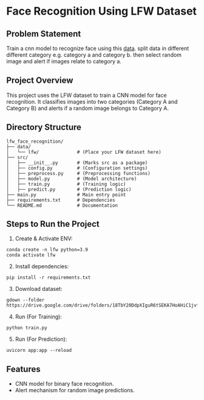 # Face Recognition Using LFW Dataset

## Problem Statement
Train a cnn model to recognize face using this [data](https://www.kaggle.com/datasets/atulanandjha/lfwpeople).
split data in different different category e.g. category a and category b. then select random image and alert if images relate to category a.

## Project Overview
This project uses the LFW dataset to train a CNN model for face recognition. It classifies images into two categories (Category A and Category B) and alerts if a random image belongs to Category A.

## Directory Structure
```
lfw_face_recognition/
├── data/
│   └── lfw/              # (Place your LFW dataset here)
├── src/
│   ├── __init__.py       # (Marks src as a package)
│   ├── config.py         # (Configuration settings)
│   ├── preprocess.py     # (Preprocessing functions)
│   ├── model.py          # (Model architecture)
│   ├── train.py          # (Training logic)
│   ├── predict.py        # (Prediction logic)
├── main.py               # Main entry point
├── requirements.txt      # Dependencies
└── README.md             # Documentation
```

## Steps to Run the Project

1. Create & Activate ENV:
```
conda create -n lfw python=3.9
conda activate lfw
```
2. Install dependencies:
```
pip install -r requirements.txt
```
3. Download dataset:
```
gdown --folder https://drive.google.com/drive/folders/18TbY20DdpXIguR6tSEKA7HoAHiC1jvfw
```
4. Run (For Training):
```
python train.py
```
5. Run (For Prediction):
```
uvicorn app:app --reload
```

## Features
- CNN model for binary face recognition.
- Alert mechanism for random image predictions.
